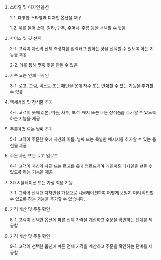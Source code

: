 1. 스타일 및 디자인 옵션

    1-1. 다양한 스타일과 디자인 옵션을 제공

    1-2. 예를 들어 소매, 칼라, 단추, 주머니, 주름 등을 선택할 수 있음

2. 사이즈 및 핏 선택 

    2-1. 고객이 자신의 신체 측정치를 입력하고 원하는 핏을 선택할 수 있도록 하는 기능을 제공

    2-2. 이를 통해 맞춤 옷을 만들 수 있음

3. 자수 또는 인쇄 디자인

    3-1. 로고, 그림, 텍스트 또는 패턴을 옷에 자수 또는 인쇄할 수 있는 기능을 추가할 수 있음

4. 액세서리 및 장식품 추가

    4-1. 고객이 옷에 리본, 버튼, 자수, 보석, 패치 또는 다른 장식품을 추가할 수 있도록 하는 기능을 제공

5. 주문자명 또는 날짜 추가

    5-1. 고객이 주문한 옷에 자신의 이름, 날짜 또는 특별한 메시지를 추가할 수 있는 옵션을 제공

6. 주문 사진 또는 로고 업로드

    6-1. 고객이 자신의 사진 또는 로고를 옷에 업로드하여 개인화된 디자인을 만들 수 있도록 하는 기능을 제공

7. 3D 시뮬레이션 또는 가상 착용 기능

    7-1. 고객이 선택한 디자인을 가상으로 시뮬레이션하여 어떻게 보일지 미리 확인할 수 있도록 하는 기능을 추가할 수 있습니다.

8. 가격 계산 및 주문 확인

    8-1. 고객이 선택한 옵션에 따른 전체 가격을 계산하고 주문을 확인하는 단계를 제공함

9. 가격 계산 및 주문 확인

    9-1. 고객이 선택한 옵션에 따른 전체 가격을 계산하고 주문을 확인하는 단계를 제공함